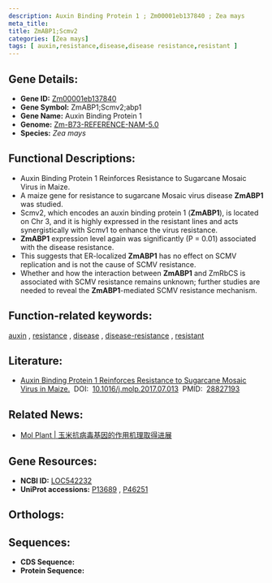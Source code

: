 ```yaml
---
description: Auxin Binding Protein 1 ; Zm00001eb137840 ; Zea mays
meta_title:
title: ZmABP1;Scmv2
categories: [Zea mays]
tags: [ auxin,resistance,disease,disease resistance,resistant ]
---
```


## Gene Details:
- **Gene ID:**	[Zm00001eb137840](https://www.maizegdb.org/gene_center/gene/Zm00001eb137840)
- **Gene Symbol:** ZmABP1;Scmv2;abp1
- **Gene Name:** Auxin Binding Protein 1
- **Genome:** [Zm-B73-REFERENCE-NAM-5.0](https://www.maizegdb.org/genome/assembly/Zm-B73-REFERENCE-NAM-5.0)
- **Species:** *Zea mays*

## Functional Descriptions:
   - Auxin Binding Protein 1 Reinforces Resistance to Sugarcane Mosaic Virus in Maize.
   - A maize gene for resistance to sugarcane Mosaic virus disease **ZmABP1** was studied.
   - Scmv2, which encodes an auxin binding protein 1 (**ZmABP1**), is located on Chr 3, and it is highly expressed in the resistant lines and acts synergistically with Scmv1 to enhance the virus resistance.
   - **ZmABP1** expression level again was significantly (P = 0.01) associated with the disease resistance.
   - This suggests that ER-localized **ZmABP1** has no effect on SCMV replication and is not the cause of SCMV resistance.
   - Whether and how the interaction between **ZmABP1** and ZmRbCS is associated with SCMV resistance remains unknown; further studies are needed to reveal the **ZmABP1**-mediated SCMV resistance mechanism.

## Function-related keywords:
[auxin](/tags/auxin/)&nbsp;,&nbsp;[resistance](/tags/resistance/)&nbsp;,&nbsp;[disease](/tags/disease/)&nbsp;,&nbsp;[disease-resistance](/tags/disease-resistance/)&nbsp;,&nbsp;[resistant](/tags/resistant/)

## Literature:
   - [Auxin Binding Protein 1 Reinforces Resistance to Sugarcane Mosaic Virus in Maize.]( https://www.cell.com/molecular-plant/fulltext/S1674-2052(17)30229-0?_returnURL=https%3A%2F%2Flinkinghub.elsevier.com%2Fretrieve%2Fpii%2FS1674205217302290%3Fshowall%3Dtrue#supplementaryMaterial)&nbsp;&nbsp;DOI:&nbsp;&nbsp;[10.1016/j.molp.2017.07.013](https://www.cell.com/molecular-plant/fulltext/S1674-2052(17)30229-0?_returnURL=https%3A%2F%2Flinkinghub.elsevier.com%2Fretrieve%2Fpii%2FS1674205217302290%3Fshowall%3Dtrue#supplementaryMaterial)&nbsp;&nbsp;PMID:&nbsp;&nbsp;[28827193](https://pubmed.ncbi.nlm.nih.gov/28827193/)

## Related News:
   - [Mol Plant | 玉米抗病毒基因的作用机理取得进展](https://mp.weixin.qq.com/s?__biz=MzIyOTY2NDYyNQ==&mid=2247485803&idx=1&sn=67f1f9b2105e61e59153e2952f5de58a&chksm=e8be7b75dfc9f263b8cd9e1b95b85594f78cedcb186692d687b00ffef42540fc4d66f063f1f0&scene=27#wechat_redirect)

## Gene Resources:
- **NCBI ID:** [LOC542232](https://www.ncbi.nlm.nih.gov/gene/?term=LOC542232)
- **UniProt accessions:** [P13689](https://www.uniprot.org/uniprotkb/P13689/entry)&nbsp;,&nbsp;[P46251](https://www.uniprot.org/uniprotkb/P46251/entry)

## Orthologs:

## Sequences:
- **CDS Sequence:**
- **Protein Sequence:**
